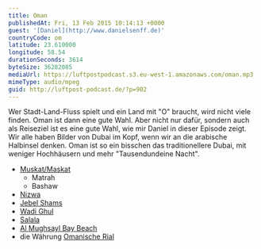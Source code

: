```yaml
---
title: Oman
publishedAt: Fri, 13 Feb 2015 10:14:13 +0000
guest: '[Daniel](http://www.danielsenff.de)'
countryCode: om
latitude: 23.610000
longitude: 58.54
durationSeconds: 3614
byteSize: 36282085
mediaUrl: https://luftpostpodcast.s3.eu-west-1.amazonaws.com/oman.mp3
mimeType: audio/mpeg
guid: http://luftpost-podcast.de/?p=902
---
```


Wer Stadt-Land-Fluss spielt und ein Land mit "O" braucht, wird nicht viele finden. Oman ist dann eine gute Wahl. Aber nicht nur dafür, sondern auch als Reiseziel ist es eine gute Wahl, wie mir Daniel in dieser Episode zeigt. Wir alle haben Bilder von Dubai im Kopf, wenn wir an die arabische Halbinsel denken. Oman ist so ein bisschen das traditionellere Dubai, mit weniger Hochhäusern und mehr "Tausendundeine Nacht". 
* [Muskat/Maskat](http://de.wikipedia.org/wiki/Maskat)  
   * Matrah  
   * Bashaw
* [Nizwa](http://de.wikipedia.org/wiki/Nizwa)
* [Jebel Shams](http://de.wikipedia.org/wiki/Dschabal%5FSchams)
* [Wadi Ghul](http://www.tripadvisor.com/Attraction%5FReview-g298417-d1821004-Reviews-Wadi%5FGhul%5FOman%5Fs%5FGrand%5FCanyon-Nizwa%5FAd%5FDakhiliyah%5FGovernorate.html)
* [Salala](http://de.wikipedia.org/wiki/Salala)
* [Al Mughsayl Bay Beach](http://www.tripadvisor.com/LocationPhotoDirectLink-g298419-i59227288-Salalah%5FDhofar%5FGovernorate.html)
* die Währung [Omanische Rial](http://de.wikipedia.org/wiki/Omanischer%5FRial)
